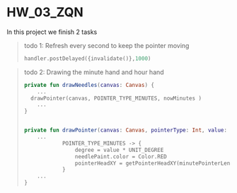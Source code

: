 # HW_03_ZQN

In this project we finish 2 tasks



> todo 1: Refresh every second to keep the pointer moving
>
> ```kotlin
> handler.postDelayed({invalidate()},1000)
> ```



> todo 2: Drawing the minute hand and hour hand
>
> ```kotlin
> private fun drawNeedles(canvas: Canvas) {
>     ...
> 	drawPointer(canvas, POINTER_TYPE_MINUTES, nowMinutes )
>     ...
> }
> 
> 
> private fun drawPointer(canvas: Canvas, pointerType: Int, value: Int) {
>     ...
>             POINTER_TYPE_MINUTES -> {
>                 degree = value * UNIT_DEGREE
>                 needlePaint.color = Color.RED
>                 pointerHeadXY = getPointerHeadXY(minutePointerLength, degree)
>             }
>     ...
> }
> ```

